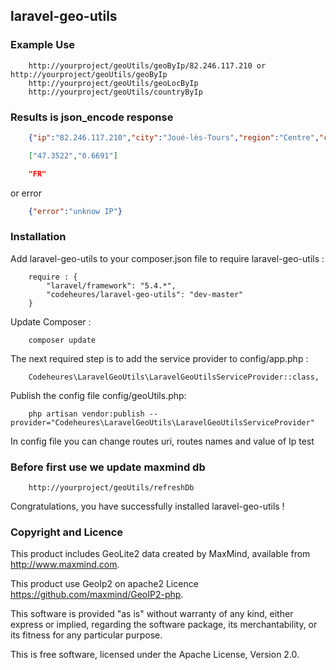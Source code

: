## laravel-geo-utils ## 
 
### Example Use ###
```
    http://yourproject/geoUtils/geoByIp/82.246.117.210 or http://yourproject/geoUtils/geoByIp
    http://yourproject/geoUtils/geoLocByIp
    http://yourproject/geoUtils/countryByIp
```
### Results is json_encode response ###
```json
    {"ip":"82.246.117.210","city":"Joué-lès-Tours","region":"Centre","country":"FR","loc":"47.3522,0.6691","postal":"37300"}
```
```json
    ["47.3522","0.6691"]
```
```json
    "FR"
```
or error
```json
    {"error":"unknow IP"}
```
 
 
### Installation ###
 
Add laravel-geo-utils to your composer.json file to require laravel-geo-utils :
```
    require : {
        "laravel/framework": "5.4.*",
        "codeheures/laravel-geo-utils": "dev-master"
    }
```
 
Update Composer :
```
    composer update
```
 
The next required step is to add the service provider to config/app.php :
```
    Codeheures\LaravelGeoUtils\LaravelGeoUtilsServiceProvider::class,
```

Publish the config file config/geoUtils.php:
```
    php artisan vendor:publish --provider="Codeheures\LaravelGeoUtils\LaravelGeoUtilsServiceProvider"
```
In config file you can change routes uri, routes names and value of Ip test


### Before first use we update maxmind db ###
```
    http://yourproject/geoUtils/refreshDb
``` 
Congratulations, you have successfully installed laravel-geo-utils !

### Copyright and Licence ###

This product includes GeoLite2 data created by MaxMind, available from
<a href="http://www.maxmind.com">http://www.maxmind.com</a>.

This product use GeoIp2 on apache2 Licence
<a href="https://github.com/maxmind/GeoIP2-php">https://github.com/maxmind/GeoIP2-php</a>.

This software is provided "as is" without warranty of any kind, either express or implied, regarding the software package, its merchantability, or its fitness for any particular purpose. 

This is free software, licensed under the Apache License, Version 2.0.